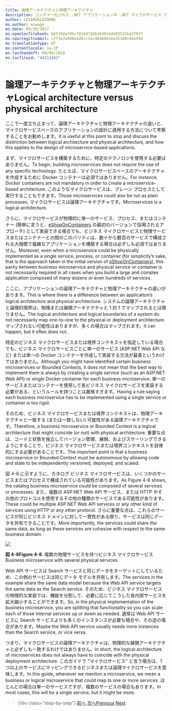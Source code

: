 ```yaml
---
title: 論理アーキテクチャと物理アーキテクチャ
description: コンテナー化された .NET アプリケーションの .NET マイクロサービス アーキテクチャ | 論理アーキテクチャと物理アーキテクチャ
author: CESARDELATORRE
ms.author: wiwagn
ms.date: 05/26/2017
ms.openlocfilehash: bb5f0daf0bcf824d72bb104914de03532bd3f9f7
ms.sourcegitcommit: c7f3e2e9d6ead6cc3acd0d66b10a251d0c66e59d
ms.translationtype: HT
ms.contentlocale: ja-JP
ms.lasthandoff: 09/09/2018
ms.locfileid: "44213343"
---
```

# <a name="logical-architecture-versus-physical-architecture"></a><span data-ttu-id="b179d-103">論理アーキテクチャと物理アーキテクチャ</span><span class="sxs-lookup"><span data-stu-id="b179d-103">Logical architecture versus physical architecture</span></span>

<span data-ttu-id="b179d-104">ここで一度立ち止まって、論理アーキテクチャと物理アーキテクチャの違いと、マイクロサービスベースのアプリケーションの設計に適用する方法について考察することをお勧めします。</span><span class="sxs-lookup"><span data-stu-id="b179d-104">It is useful at this point to stop and discuss the distinction between logical architecture and physical architecture, and how this applies to the design of microservice-based applications.</span></span>

<span data-ttu-id="b179d-105">まず、マイクロサービスを構築するために、特定のテクノロジを使用する必要はありません。</span><span class="sxs-lookup"><span data-stu-id="b179d-105">To begin, building microservices does not require the use of any specific technology.</span></span> <span data-ttu-id="b179d-106">たとえば、マイクロサービスベースのアーキテクチャを作成するために Docker コンテナーは必須ではありません。</span><span class="sxs-lookup"><span data-stu-id="b179d-106">For instance, Docker containers are not mandatory in order to create a microservice-based architecture.</span></span> <span data-ttu-id="b179d-107">このようなマイクロサービスは、プレーン プロセスとして実行することもできます。</span><span class="sxs-lookup"><span data-stu-id="b179d-107">Those microservices could also be run as plain processes.</span></span> <span data-ttu-id="b179d-108">マイクロサービスは論理アーキテクチャです。</span><span class="sxs-lookup"><span data-stu-id="b179d-108">Microservices is a logical architecture.</span></span>

<span data-ttu-id="b179d-109">さらに、マイクロサービスが物理的に単一のサービス、プロセス、またはコンテナー (簡単に言うと、[eShopOnContainers](https://aka.ms/MicroservicesArchitecture) の最初のバージョンで採用されるアプローチ) として実装できる場合でも、ビジネス マイクロサービスと物理サービスまたはコンテナーとの間のこのパリティは、数十から数百のサービスで構成される大規模で複雑なアプリケーションを構築する場合は必ずしも必須ではありません。</span><span class="sxs-lookup"><span data-stu-id="b179d-109">Moreover, even when a microservice could be physically implemented as a single service, process, or container (for simplicity’s sake, that is the approach taken in the initial version of [eShopOnContainers](https://aka.ms/MicroservicesArchitecture)), this parity between business microservice and physical service or container is not necessarily required in all cases when you build a large and complex application composed of many dozens or even hundreds of services.</span></span>

<span data-ttu-id="b179d-110">ここに、アプリケーションの論理アーキテクチャと物理アーキテクチャの違いがあります。</span><span class="sxs-lookup"><span data-stu-id="b179d-110">This is where there is a difference between an application’s logical architecture and physical architecture.</span></span> <span data-ttu-id="b179d-111">システムの論理アーキテクチャと論理的境界は、物理または展開アーキテクチャと 1 対 1 でマップされるとは限りません。</span><span class="sxs-lookup"><span data-stu-id="b179d-111">The logical architecture and logical boundaries of a system do not necessarily map one-to-one to the physical or deployment architecture.</span></span> <span data-ttu-id="b179d-112">マップされない可能性はありますが、多くの場合はマップされます。</span><span class="sxs-lookup"><span data-stu-id="b179d-112">It can happen, but it often does not.</span></span>

<span data-ttu-id="b179d-113">特定のビジネス マイクロサービスまたは境界コンテキストを指定している場合でも、ビジネス マイクロサービスごとに単一のサービス (ASP.NET Web API など) または単一の Docker コンテナーを作成して実装する方法が最善というわけではありません。</span><span class="sxs-lookup"><span data-stu-id="b179d-113">Although you might have identified certain business microservices or Bounded Contexts, it does not mean that the best way to implement them is always by creating a single service (such as an ASP.NET Web API) or single Docker container for each business microservice.</span></span> <span data-ttu-id="b179d-114">単一のサービスまたはコンテナーを使用して各ビジネス マイクロサービスを実装する必要がある、というルールを持つことは厳格すぎます。</span><span class="sxs-lookup"><span data-stu-id="b179d-114">Having a rule saying each business microservice has to be implemented using a single service or container is too rigid.</span></span>

<span data-ttu-id="b179d-115">そのため、ビジネス マイクロサービスまたは境界コンテキストは、物理アーキテクチャと一致する (または一致しない) 可能性がある論理アーキテクチャです。</span><span class="sxs-lookup"><span data-stu-id="b179d-115">Therefore, a business microservice or Bounded Context is a logical architecture that might coincide (or not) with physical architecture.</span></span> <span data-ttu-id="b179d-116">重要な点は、コードと状態を独立してバージョン管理、展開、およびスケーリングできるようにすることで、ビジネス マイクロサービスまたは境界コンテキストを自律的にする必要があることです。</span><span class="sxs-lookup"><span data-stu-id="b179d-116">The important point is that a business microservice or Bounded Context must be autonomous by allowing code and state to be independently versioned, deployed, and scaled.</span></span>

<span data-ttu-id="b179d-117">図 4-8 に示すように、カタログ ビジネス マイクロサービスは、いくつかのサービスまたはプロセスで構成されている可能性があります。</span><span class="sxs-lookup"><span data-stu-id="b179d-117">As Figure 4-8 shows, the catalog business microservice could be composed of several services or processes.</span></span> <span data-ttu-id="b179d-118">また、複数の ASP.NET Web API サービス、または HTTP やその他のプロトコルを使用するその他の種類のサービスである可能性があります。</span><span class="sxs-lookup"><span data-stu-id="b179d-118">These could be multiple ASP.NET Web API services or any other kind of services using HTTP or any other protocol.</span></span> <span data-ttu-id="b179d-119">さらに重要な点は、これらのサービスが同じビジネス ドメインに対して一貫性がある限り、サービスは同じデータを共有できることです。</span><span class="sxs-lookup"><span data-stu-id="b179d-119">More importantly, the services could share the same data, as long as these services are cohesive with respect to the same business domain.</span></span>

![](./media/image8.png)

<span data-ttu-id="b179d-120">**図 4-8**</span><span class="sxs-lookup"><span data-stu-id="b179d-120">**Figure 4-8**.</span></span> <span data-ttu-id="b179d-121">複数の物理サービスを持つビジネス マイクロサービス</span><span class="sxs-lookup"><span data-stu-id="b179d-121">Business microservice with several physical services</span></span>

<span data-ttu-id="b179d-122">Web API サービスは Search サービスと同じデータをターゲットにしているため、この例のサービスは同じデータ モデルを共有します。</span><span class="sxs-lookup"><span data-stu-id="b179d-122">The services in the example share the same data model because the Web API service targets the same data as the Search service.</span></span> <span data-ttu-id="b179d-123">そのため、ビジネス マイクロサービスの物理的な実装では、機能を分割して、必要に応じてこうした各内部サービスを拡大縮小することができます。</span><span class="sxs-lookup"><span data-stu-id="b179d-123">So, in the physical implementation of the business microservice, you are splitting that functionality so you can scale each of those internal services up or down as needed.</span></span> <span data-ttu-id="b179d-124">通常は Web API サービスに Search サービスよりも多くのインスタンスが必要な場合や、その逆の場合があります。</span><span class="sxs-lookup"><span data-stu-id="b179d-124">Maybe the Web API service usually needs more instances than the Search service, or vice versa.</span></span>

<span data-ttu-id="b179d-125">つまり、マイクロサービスの論理アーキテクチャは、物理的な展開アーキテクチャと必ずしも一致するわけではありません。</span><span class="sxs-lookup"><span data-stu-id="b179d-125">In short, the logical architecture of microservices does not always have to coincide with the physical deployment architecture.</span></span> <span data-ttu-id="b179d-126">このガイドで "マイクロサービス" と言う場合は、1 つ以上のサービスにマッピングできるビジネスまたは論理マイクロサービスを意味します。</span><span class="sxs-lookup"><span data-stu-id="b179d-126">In this guide, whenever we mention a microservice, we mean a business or logical microservice that could map to one or more services.</span></span> <span data-ttu-id="b179d-127">ほとんどの場合は単一のサービスですが、複数のサービスの場合もあります。</span><span class="sxs-lookup"><span data-stu-id="b179d-127">In most cases, this will be a single service, but it might be more.</span></span>


>[!div class="step-by-step"]
<span data-ttu-id="b179d-128">[前へ](data-sovereignty-per-microservice.md)
[次へ](distributed-data-management.md)</span><span class="sxs-lookup"><span data-stu-id="b179d-128">[Previous](data-sovereignty-per-microservice.md)
[Next](distributed-data-management.md)</span></span>
